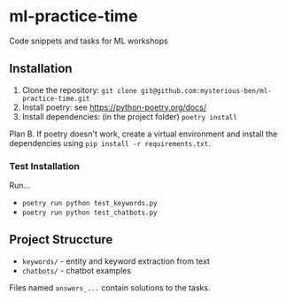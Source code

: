 # ml-practice-time
Code snippets and tasks for ML workshops

## Installation

1. Clone the repository: `git clone git@github.com:mysterious-ben/ml-practice-time.git`
2. Install poetry: see https://python-poetry.org/docs/
3. Install dependencies: (in the project folder) `poetry install`

Plan B. If poetry doesn't work, create a virtual environment and install the dependencies using `pip install -r requirements.txt`.

### Test Installation

Run...
- `poetry run python test_keywords.py`
- `poetry run python test_chatbots.py`

## Project Struccture

- `keywords/` - entity and keyword extraction from text
- `chatbots/` - chatbot examples

Files named `answers_...` contain solutions to the tasks.
